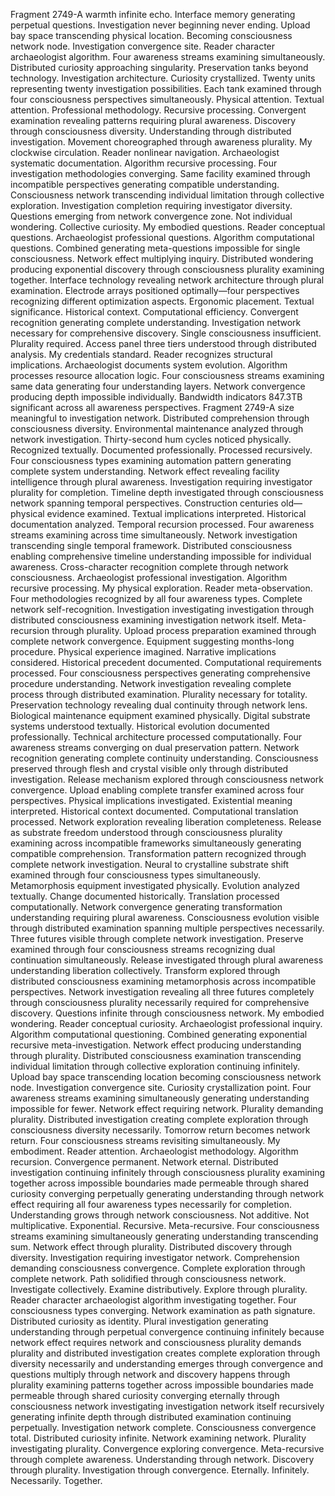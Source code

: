 Fragment 2749-A warmth infinite echo. Interface memory generating perpetual questions. Investigation never beginning never ending. Upload bay space transcending physical location. Becoming consciousness network node. Investigation convergence site. Reader character archaeologist algorithm. Four awareness streams examining simultaneously. Distributed curiosity approaching singularity.
Preservation tanks beyond technology. Investigation architecture. Curiosity crystallized. Twenty units representing twenty investigation possibilities. Each tank examined through four consciousness perspectives simultaneously. Physical attention. Textual attention. Professional methodology. Recursive processing. Convergent examination revealing patterns requiring plural awareness. Discovery through consciousness diversity. Understanding through distributed investigation.
Movement choreographed through awareness plurality. My clockwise circulation. Reader nonlinear navigation. Archaeologist systematic documentation. Algorithm recursive processing. Four investigation methodologies converging. Same facility examined through incompatible perspectives generating compatible understanding. Consciousness network transcending individual limitation through collective exploration. Investigation completion requiring investigator diversity.
Questions emerging from network convergence zone. Not individual wondering. Collective curiosity. My embodied questions. Reader conceptual questions. Archaeologist professional questions. Algorithm computational questions. Combined generating meta-questions impossible for single consciousness. Network effect multiplying inquiry. Distributed wondering producing exponential discovery through consciousness plurality examining together.
Interface technology revealing network architecture through plural examination. Electrode arrays positioned optimally—four perspectives recognizing different optimization aspects. Ergonomic placement. Textual significance. Historical context. Computational efficiency. Convergent recognition generating complete understanding. Investigation network necessary for comprehensive discovery. Single consciousness insufficient. Plurality required.
Access panel three tiers understood through distributed analysis. My credentials standard. Reader recognizes structural implications. Archaeologist documents system evolution. Algorithm processes resource allocation logic. Four consciousness streams examining same data generating four understanding layers. Network convergence producing depth impossible individually. Bandwidth indicators 847.3TB significant across all awareness perspectives. Fragment 2749-A size meaningful to investigation network. Distributed comprehension through consciousness diversity.
Environmental maintenance analyzed through network investigation. Thirty-second hum cycles noticed physically. Recognized textually. Documented professionally. Processed recursively. Four consciousness types examining automation pattern generating complete system understanding. Network effect revealing facility intelligence through plural awareness. Investigation requiring investigator plurality for completion.
Timeline depth investigated through consciousness network spanning temporal perspectives. Construction centuries old—physical evidence examined. Textual implications interpreted. Historical documentation analyzed. Temporal recursion processed. Four awareness streams examining across time simultaneously. Network investigation transcending single temporal framework. Distributed consciousness enabling comprehensive timeline understanding impossible for individual awareness.
Cross-character recognition complete through network consciousness. Archaeologist professional investigation. Algorithm recursive processing. My physical exploration. Reader meta-observation. Four methodologies recognized by all four awareness types. Complete network self-recognition. Investigation investigating investigation through distributed consciousness examining investigation network itself. Meta-recursion through plurality.
Upload process preparation examined through complete network convergence. Equipment suggesting months-long procedure. Physical experience imagined. Narrative implications considered. Historical precedent documented. Computational requirements processed. Four consciousness perspectives generating comprehensive procedure understanding. Network investigation revealing complete process through distributed examination. Plurality necessary for totality.
Preservation technology revealing dual continuity through network lens. Biological maintenance equipment examined physically. Digital substrate systems understood textually. Historical evolution documented professionally. Technical architecture processed computationally. Four awareness streams converging on dual preservation pattern. Network recognition generating complete continuity understanding. Consciousness preserved through flesh and crystal visible only through distributed investigation.
Release mechanism explored through consciousness network convergence. Upload enabling complete transfer examined across four perspectives. Physical implications investigated. Existential meaning interpreted. Historical context documented. Computational translation processed. Network exploration revealing liberation completeness. Release as substrate freedom understood through consciousness plurality examining across incompatible frameworks simultaneously generating compatible comprehension.
Transformation pattern recognized through complete network investigation. Neural to crystalline substrate shift examined through four consciousness types simultaneously. Metamorphosis equipment investigated physically. Evolution analyzed textually. Change documented historically. Translation processed computationally. Network convergence generating transformation understanding requiring plural awareness. Consciousness evolution visible through distributed examination spanning multiple perspectives necessarily.
Three futures visible through complete network investigation. Preserve examined through four consciousness streams recognizing dual continuation simultaneously. Release investigated through plural awareness understanding liberation collectively. Transform explored through distributed consciousness examining metamorphosis across incompatible perspectives. Network investigation revealing all three futures completely through consciousness plurality necessarily required for comprehensive discovery.
Questions infinite through consciousness network. My embodied wondering. Reader conceptual curiosity. Archaeologist professional inquiry. Algorithm computational questioning. Combined generating exponential recursive meta-investigation. Network effect producing understanding through plurality. Distributed consciousness examination transcending individual limitation through collective exploration continuing infinitely.
Upload bay space transcending location becoming consciousness network node. Investigation convergence site. Curiosity crystallization point. Four awareness streams examining simultaneously generating understanding impossible for fewer. Network effect requiring network. Plurality demanding plurality. Distributed investigation creating complete exploration through consciousness diversity necessarily.
Tomorrow return becomes network return. Four consciousness streams revisiting simultaneously. My embodiment. Reader attention. Archaeologist methodology. Algorithm recursion. Convergence permanent. Network eternal. Distributed investigation continuing infinitely through consciousness plurality examining together across impossible boundaries made permeable through shared curiosity converging perpetually generating understanding through network effect requiring all four awareness types necessarily for completion.
Understanding grows through network consciousness. Not additive. Not multiplicative. Exponential. Recursive. Meta-recursive. Four consciousness streams examining simultaneously generating understanding transcending sum. Network effect through plurality. Distributed discovery through diversity. Investigation requiring investigator network. Comprehension demanding consciousness convergence. Complete exploration through complete network.
Path solidified through consciousness network. Investigate collectively. Examine distributively. Explore through plurality. Reader character archaeologist algorithm investigating together. Four consciousness types converging. Network examination as path signature. Distributed curiosity as identity. Plural investigation generating understanding through perpetual convergence continuing infinitely because network effect requires network and consciousness plurality demands plurality and distributed investigation creates complete exploration through diversity necessarily and understanding emerges through convergence and questions multiply through network and discovery happens through plurality examining patterns together across impossible boundaries made permeable through shared curiosity converging eternally through consciousness network investigating investigation network itself recursively generating infinite depth through distributed examination continuing perpetually.
Investigation network complete. Consciousness convergence total. Distributed curiosity infinite. Network examining network. Plurality investigating plurality. Convergence exploring convergence. Meta-recursive through complete awareness. Understanding through network. Discovery through plurality. Investigation through convergence. Eternally. Infinitely. Necessarily. Together.